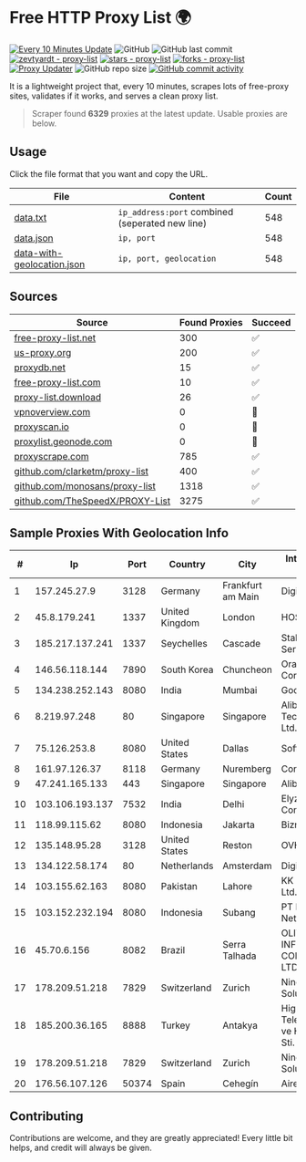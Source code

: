 
# Free HTTP Proxy List 🌍

[![Every 10 Minutes Update](https://github.com/mertguvencli/http-proxy-list/actions/workflows/main.yml/badge.svg?branch=main)](https://github.com/mertguvencli/http-proxy-list/actions/workflows/main.yml)
![GitHub](https://img.shields.io/github/license/mertguvencli/http-proxy-list)
![GitHub last commit](https://img.shields.io/github/last-commit/mertguvencli/http-proxy-list)
[![zevtyardt - proxy-list](https://img.shields.io/static/v1?label=zevtyardt&message=proxy-list&color=blue&logo=github)](https://github.com/zevtyardt/proxy-list "Go to GitHub repo")
[![stars - proxy-list](https://img.shields.io/github/stars/zevtyardt/proxy-list?style=social)](https://github.com/zevtyardt/proxy-list)
[![forks - proxy-list](https://img.shields.io/github/forks/zevtyardt/proxy-list?style=social)](https://github.com/zevtyardt/proxy-list)
[![Proxy Updater](https://github.com/zevtyardt/proxy-list/workflows/Proxy%20Updater/badge.svg)](https://github.com/zevtyardt/proxy-list/actions?query=workflow:"Proxy+Updater")
![GitHub repo size](https://img.shields.io/github/repo-size/zevtyardt/proxy-list)
[![GitHub commit activity](https://img.shields.io/github/commit-activity/m/zevtyardt/proxy-list?logo=commits)](https://github.com/zevtyardt/proxy-list/commits/main)

It is a lightweight project that, every 10 minutes, scrapes lots of free-proxy sites, validates if it works, and serves a clean proxy list.

> Scraper found **6329** proxies at the latest update. Usable proxies are below.

## Usage

Click the file format that you want and copy the URL.

|File|Content|Count|
|----|-------|-----|
|[data.txt](https://raw.githubusercontent.com/mertguvencli/http-proxy-list/main/proxy-list/data.txt)|`ip_address:port` combined (seperated new line)|548|
|[data.json](https://raw.githubusercontent.com/mertguvencli/http-proxy-list/main/proxy-list/data.json)|`ip, port`|548|
|[data-with-geolocation.json](https://raw.githubusercontent.com/mertguvencli/http-proxy-list/main/proxy-list/data-with-geolocation.json)|`ip, port, geolocation`|548|

## Sources

|Source|Found Proxies|Succeed|
|------|-------------|-------|
|[free-proxy-list.net](https://free-proxy-list.net)|300|✅|
|[us-proxy.org](https://www.us-proxy.org)|200|✅|
|[proxydb.net](http://proxydb.net)|15|✅|
|[free-proxy-list.com](https://free-proxy-list.com/?page=&port=&type%5B%5D=http&type%5B%5D=https&up_time=0&search=Search)|10|✅|
|[proxy-list.download](https://www.proxy-list.download/HTTP)|26|✅|
|[vpnoverview.com](https://vpnoverview.com/privacy/anonymous-browsing/free-proxy-servers)|0|🚫|
|[proxyscan.io](https://www.proxyscan.io)|0|🚫|
|[proxylist.geonode.com](https://proxylist.geonode.com/api/proxy-list?limit=300&page=1&sort_by=lastChecked&sort_type=desc&protocols=http,https)|0|🚫|
|[proxyscrape.com](https://api.proxyscrape.com/v2/?request=displayproxies&protocol=http&timeout=10000&country=all&ssl=all&anonymity=all)|785|✅|
|[github.com/clarketm/proxy-list](https://raw.githubusercontent.com/clarketm/proxy-list/master/proxy-list-raw.txt)|400|✅|
|[github.com/monosans/proxy-list](https://raw.githubusercontent.com/monosans/proxy-list/main/proxies/http.txt)|1318|✅|
|[github.com/TheSpeedX/PROXY-List](https://raw.githubusercontent.com/TheSpeedX/PROXY-List/master/http.txt)|3275|✅|


## Sample Proxies With Geolocation Info

|#|Ip|Port|Country|City|Internet Service Provider|
|-|--|----|-------|----|-------------------------|
|1|157.245.27.9|3128|Germany|Frankfurt am Main|DigitalOcean, LLC|
|2|45.8.179.241|1337|United Kingdom|London|HOSTLAND|
|3|185.217.137.241|1337|Seychelles|Cascade|Stallion Network Services Limited|
|4|146.56.118.144|7890|South Korea|Chuncheon|Oracle Corporation|
|5|134.238.252.143|8080|India|Mumbai|Google LLC|
|6|8.219.97.248|80|Singapore|Singapore|Alibaba (US) Technology Co., Ltd.|
|7|75.126.253.8|8080|United States|Dallas|SoftLayer|
|8|161.97.126.37|8118|Germany|Nuremberg|Contabo GmbH|
|9|47.241.165.133|443|Singapore|Singapore|Alibaba.com LLC|
|10|103.106.193.137|7532|India|Delhi|Elyzium Consulting|
|11|118.99.115.62|8080|Indonesia|Jakarta|Biznet Gamers|
|12|135.148.95.28|3128|United States|Reston|OVH SAS|
|13|134.122.58.174|80|Netherlands|Amsterdam|DigitalOcean, LLC|
|14|103.155.62.163|8080|Pakistan|Lahore|KK Networks (Pvt) Ltd.|
|15|103.152.232.194|8080|Indonesia|Subang|PT Kingpolah Network Solutions|
|16|45.70.6.156|8082|Brazil|Serra Talhada|OLITECH INFORMÁTICA E COMUNICAÇÃO LTDA|
|17|178.209.51.218|7829|Switzerland|Zurich|Nine Internet Solutions AG|
|18|185.200.36.165|8888|Turkey|Antakya|High Speed Telekomunikasyon ve Hab. Hiz. Ltd. Sti.|
|19|178.209.51.218|7829|Switzerland|Zurich|Nine Internet Solutions AG|
|20|176.56.107.126|50374|Spain|Cehegín|Aire Networks|



## Contributing

Contributions are welcome, and they are greatly appreciated! Every
little bit helps, and credit will always be given.

